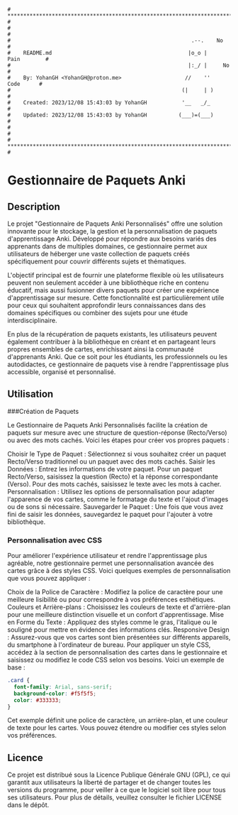 ```
# **************************************************************************** #
#                                                                              #
#                                                         .--.    No           #
#    README.md                                           |o_o |    Pain        #
#                                                        |:_/ |     No         #
#    By: YohanGH <YohanGH@proton.me>                    //    ''     Code      #
#                                                      (|     | )              #
#    Created: 2023/12/08 15:43:03 by YohanGH           '__   _/_               #
#    Updated: 2023/12/08 15:43:03 by YohanGH          (___)=(___)              #
#                                                                              #
# **************************************************************************** #
```
# Gestionnaire de Paquets Anki

## Description

Le projet "Gestionnaire de Paquets Anki Personnalisés" offre une solution innovante pour le stockage, la gestion et la personnalisation de paquets d'apprentissage Anki. Développé pour répondre aux besoins variés des apprenants dans de multiples domaines, ce gestionnaire permet aux utilisateurs de héberger une vaste collection de paquets créés spécifiquement pour couvrir différents sujets et thématiques.

L'objectif principal est de fournir une plateforme flexible où les utilisateurs peuvent non seulement accéder à une bibliothèque riche en contenu éducatif, mais aussi fusionner divers paquets pour créer une expérience d'apprentissage sur mesure. Cette fonctionnalité est particulièrement utile pour ceux qui souhaitent approfondir leurs connaissances dans des domaines spécifiques ou combiner des sujets pour une étude interdisciplinaire.

En plus de la récupération de paquets existants, les utilisateurs peuvent également contribuer à la bibliothèque en créant et en partageant leurs propres ensembles de cartes, enrichissant ainsi la communauté d'apprenants Anki. Que ce soit pour les étudiants, les professionnels ou les autodidactes, ce gestionnaire de paquets vise à rendre l'apprentissage plus accessible, organisé et personnalisé.

## Utilisation

###Création de Paquets

Le Gestionnaire de Paquets Anki Personnalisés facilite la création de paquets sur mesure avec une structure de question-réponse (Recto/Verso) ou avec des mots cachés. Voici les étapes pour créer vos propres paquets :

Choisir le Type de Paquet : Sélectionnez si vous souhaitez créer un paquet Recto/Verso traditionnel ou un paquet avec des mots cachés.
Saisir les Données : Entrez les informations de votre paquet. Pour un paquet Recto/Verso, saisissez la question (Recto) et la réponse correspondante (Verso). Pour des mots cachés, saisissez le texte avec les mots à cacher.
Personnalisation : Utilisez les options de personnalisation pour adapter l'apparence de vos cartes, comme le formatage du texte et l'ajout d'images ou de sons si nécessaire.
Sauvegarder le Paquet : Une fois que vous avez fini de saisir les données, sauvegardez le paquet pour l'ajouter à votre bibliothèque.

### Personnalisation avec CSS

Pour améliorer l'expérience utilisateur et rendre l'apprentissage plus agréable, notre gestionnaire permet une personnalisation avancée des cartes grâce à des styles CSS. Voici quelques exemples de personnalisation que vous pouvez appliquer :

Choix de la Police de Caractère : Modifiez la police de caractère pour une meilleure lisibilité ou pour correspondre à vos préférences esthétiques.
Couleurs et Arrière-plans : Choisissez les couleurs de texte et d'arrière-plan pour une meilleure distinction visuelle et un confort d'apprentissage.
Mise en Forme du Texte : Appliquez des styles comme le gras, l'italique ou le souligné pour mettre en évidence des informations clés.
Responsive Design : Assurez-vous que vos cartes sont bien présentées sur différents appareils, du smartphone à l'ordinateur de bureau.
Pour appliquer un style CSS, accédez à la section de personnalisation des cartes dans le gestionnaire et saisissez ou modifiez le code CSS selon vos besoins. Voici un exemple de base :

```css
.card {
  font-family: Arial, sans-serif;
  background-color: #f5f5f5;
  color: #333333;
}

```

Cet exemple définit une police de caractère, un arrière-plan, et une couleur de texte pour les cartes. Vous pouvez étendre ou modifier ces styles selon vos préférences.


## Licence

Ce projet est distribué sous la Licence Publique Générale GNU (GPL), ce qui garantit aux utilisateurs la liberté de partager et de changer toutes les versions du programme, pour veiller à ce que le logiciel soit libre pour tous ses utilisateurs. Pour plus de détails, veuillez consulter le fichier LICENSE dans le dépôt.

